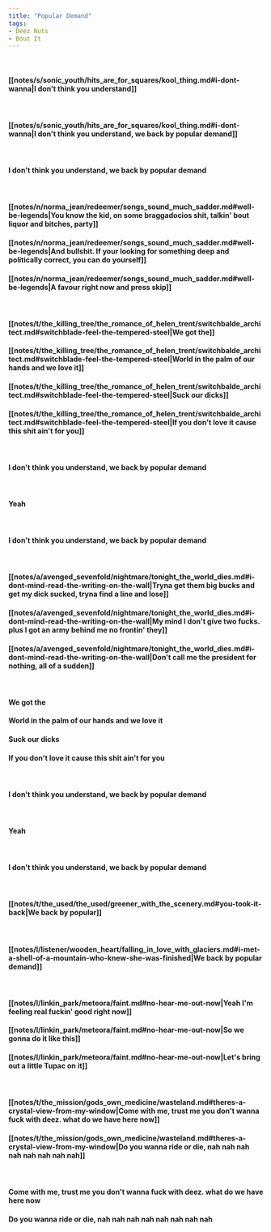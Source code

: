 ```yaml
---
title: "Popular Demand"
tags:
- Deez Nuts
- Bout It
---
```

&nbsp;
#### [[notes/s/sonic_youth/hits_are_for_squares/kool_thing.md#i-dont-wanna|I don't think you understand]]
&nbsp;
#### [[notes/s/sonic_youth/hits_are_for_squares/kool_thing.md#i-dont-wanna|I don't think you understand, we back by popular demand]]
&nbsp;
#### I don't think you understand, we back by popular demand
&nbsp;
#### [[notes/n/norma_jean/redeemer/songs_sound_much_sadder.md#well-be-legends|You know the kid, on some braggadocios shit, talkin' bout liquor and bitches, party]]
#### [[notes/n/norma_jean/redeemer/songs_sound_much_sadder.md#well-be-legends|And bullshit. If your looking for something deep and politically correct, you can do yourself]]
#### [[notes/n/norma_jean/redeemer/songs_sound_much_sadder.md#well-be-legends|A favour right now and press skip]]
&nbsp;
#### [[notes/t/the_killing_tree/the_romance_of_helen_trent/switchbalde_architect.md#switchblade-feel-the-tempered-steel|We got the]]
#### [[notes/t/the_killing_tree/the_romance_of_helen_trent/switchbalde_architect.md#switchblade-feel-the-tempered-steel|World in the palm of our hands and we love it]]
#### [[notes/t/the_killing_tree/the_romance_of_helen_trent/switchbalde_architect.md#switchblade-feel-the-tempered-steel|Suck our dicks]]
#### [[notes/t/the_killing_tree/the_romance_of_helen_trent/switchbalde_architect.md#switchblade-feel-the-tempered-steel|If you don't love it cause this shit ain't for you]]
&nbsp;
#### I don't think you understand, we back by popular demand
&nbsp;
#### Yeah
&nbsp;
#### I don't think you understand, we back by popular demand
&nbsp;
#### [[notes/a/avenged_sevenfold/nightmare/tonight_the_world_dies.md#i-dont-mind-read-the-writing-on-the-wall|Tryna get them big bucks and get my dick sucked, tryna find a line and lose]]
#### [[notes/a/avenged_sevenfold/nightmare/tonight_the_world_dies.md#i-dont-mind-read-the-writing-on-the-wall|My mind I don't give two fucks. plus I got an army behind me no frontin' they]]
#### [[notes/a/avenged_sevenfold/nightmare/tonight_the_world_dies.md#i-dont-mind-read-the-writing-on-the-wall|Don't call me the president for nothing, all of a sudden]]
&nbsp;
#### We got the
#### World in the palm of our hands and we love it
#### Suck our dicks
#### If you don't love it cause this shit ain't for you
&nbsp;
#### I don't think you understand, we back by popular demand
&nbsp;
#### Yeah
&nbsp;
#### I don't think you understand, we back by popular demand
&nbsp;
#### [[notes/t/the_used/the_used/greener_with_the_scenery.md#you-took-it-back|We back by popular]]
&nbsp;
#### [[notes/l/listener/wooden_heart/falling_in_love_with_glaciers.md#i-met-a-shell-of-a-mountain-who-knew-she-was-finished|We back by popular demand]]
&nbsp;
#### [[notes/l/linkin_park/meteora/faint.md#no-hear-me-out-now|Yeah I'm feeling real fuckin' good right now]]
#### [[notes/l/linkin_park/meteora/faint.md#no-hear-me-out-now|So we gonna do it like this]]
#### [[notes/l/linkin_park/meteora/faint.md#no-hear-me-out-now|Let's bring out a little Tupac on it]]
&nbsp;
#### [[notes/t/the_mission/gods_own_medicine/wasteland.md#theres-a-crystal-view-from-my-window|Come with me, trust me you don't wanna fuck with deez. what do we have here now]]
#### [[notes/t/the_mission/gods_own_medicine/wasteland.md#theres-a-crystal-view-from-my-window|Do you wanna ride or die, nah nah nah nah nah nah nah nah]]
&nbsp;
#### Come with me, trust me you don't wanna fuck with deez. what do we have here now
#### Do you wanna ride or die, nah nah nah nah nah nah nah nah
